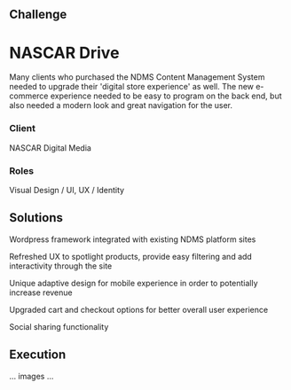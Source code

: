 <div class="section challenge" id="drive">
  <h2>Challenge</h2>

  <h1>NASCAR Drive</h1>

  <p>Many clients who purchased the NDMS Content Management System needed to upgrade their 'digital store experience' as well. The new e-commerce experience needed to be easy to program on the back end, but also needed a modern look and great navigation for the user.</p>

  <div class="role">
    <h3>Client</h3>
    <p>NASCAR Digital Media</p>
  </div>

  <div class="role">
    <h3>Roles</h3>
    <p>Visual Design / UI, UX / Identity</p>
  </div>

</div>


<div class="section solutions">
  <h2>Solutions</h2>

  <p>Wordpress framework integrated with existing NDMS platform sites</p>
  <p>Refreshed UX to spotlight products, provide easy filtering and add interactivity through the site</p>
  <p>Unique adaptive design for mobile experience in order to potentially increase revenue</p>
  <p>Upgraded cart and checkout options for better overall user experience</p>
  <p>Social sharing functionality</p>
</div>


<div class="section execution">
  <h2>Execution</h2>
  <p>... images ...</p>
</div>

